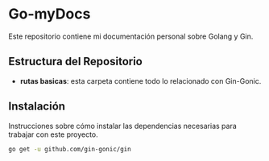 # Go-myDocs

Este repositorio contiene mi documentación personal sobre Golang y Gin.

## Estructura del Repositorio

- **rutas basicas**: esta carpeta contiene todo lo relacionado con Gin-Gonic.


## Instalación

Instrucciones sobre cómo instalar las dependencias necesarias para trabajar con este proyecto.

```bash
go get -u github.com/gin-gonic/gin
